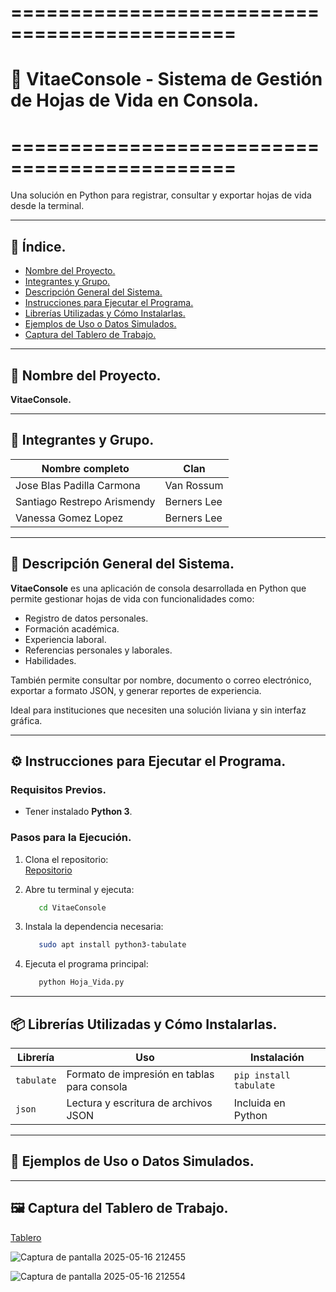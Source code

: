 # =============================================
# 🧾 VitaeConsole - Sistema de Gestión de Hojas de Vida en Consola.
# =============================================

Una solución en Python para registrar, consultar y exportar hojas de vida desde la terminal.

---

## 📑 Índice.


- [Nombre del Proyecto.](#nombre-del-proyecto)
- [Integrantes y Grupo.](#integrantes-y-grupo)
- [Descripción General del Sistema.](#descripción-general-del-sistema)
- [Instrucciones para Ejecutar el Programa.](#instrucciones-para-ejecutar-el-programa)
- [Librerías Utilizadas y Cómo Instalarlas.](#librerías-utilizadas-y-cómo-instalarlas)
- [Ejemplos de Uso o Datos Simulados.](#ejemplos-de-uso-o-datos-simulados)
- [Captura del Tablero de Trabajo.](#captura-del-tablero-de-trabajo)


---


## 📌 Nombre del Proyecto.

**VitaeConsole.**

---

## 👥 Integrantes y Grupo.

| Nombre completo                 | Clan         |
|--------------------------------|--------------|
| Jose Blas Padilla Carmona      | Van Rossum   |
| Santiago Restrepo Arismendy    | Berners Lee  |
| Vanessa Gomez Lopez            | Berners Lee  |

---

## 📝 Descripción General del Sistema.

**VitaeConsole** es una aplicación de consola desarrollada en Python que permite gestionar hojas de vida con funcionalidades como:

- Registro de datos personales.
- Formación académica.
- Experiencia laboral.
- Referencias personales y laborales.
- Habilidades.

También permite consultar por nombre, documento o correo electrónico, exportar a formato JSON, y generar reportes de experiencia.

Ideal para instituciones que necesiten una solución liviana y sin interfaz gráfica.

---

## ⚙️ Instrucciones para Ejecutar el Programa.

### Requisitos Previos.

- Tener instalado **Python 3**.

### Pasos para la Ejecución.

1. Clona el repositorio:  
   [Repositorio](https://github.com/San1000-Ark/VitaeConsole)

2. Abre tu terminal y ejecuta:

   ```bash
      cd VitaeConsole
   
3. Instala la dependencia necesaria:

   ```bash
      sudo apt install python3-tabulate

4. Ejecuta el programa principal:

   ```bash
      python Hoja_Vida.py

---

## 📦 Librerías Utilizadas y Cómo Instalarlas.

| Librería   | Uso                                         | Instalación            |
| ---------- | ------------------------------------------- | ---------------------- |
| `tabulate` | Formato de impresión en tablas para consola | `pip install tabulate` |
| `json`     | Lectura y escritura de archivos JSON        | Incluida en Python     |

---

## 🔎 Ejemplos de Uso o Datos Simulados.

---

## 🖼️ Captura del Tablero de Trabajo.

[Tablero](https://trello.com/invite/b/6826700cfc43851b1cb5586a/ATTI9041a66513dfffd90206a4218291a41004F6DC76/vitaeconsole-gestion-del-proyecto)

![Captura de pantalla 2025-05-16 212455](https://github.com/user-attachments/assets/8a31374c-5c20-479c-8300-ca2f2e5413b8)

![Captura de pantalla 2025-05-16 212554](https://github.com/user-attachments/assets/93436867-f200-4976-b730-ce642a7c7afd)



